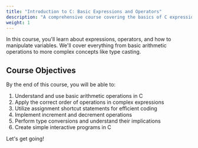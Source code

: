 ```yaml
---
title: "Introduction to C: Basic Expressions and Operators"
description: "A comprehensive course covering the basics of C expressions, operators, and variable manipulations."
weight: 1
---
```


In this course, you'll learn about expressions, operators, and how to manipulate variables. We'll cover everything from basic arithmetic operations to more complex concepts like type casting.

## Course Objectives

By the end of this course, you will be able to:

1. Understand and use basic arithmetic operations in C
2. Apply the correct order of operations in complex expressions
3. Utilize assignment shortcut statements for efficient coding
4. Implement increment and decrement operations
5. Perform type conversions and understand their implications
6. Create simple interactive programs in C

Let's get going!
